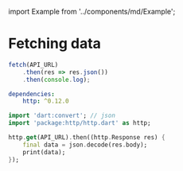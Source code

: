import Example from '../components/md/Example';

# Fetching data

<Example reactnative>

```js
fetch(API_URL)
    .then(res => res.json())
    .then(console.log);
```

</Example>

<Example flutter>

```yaml
dependencies:
    http: ^0.12.0
```

```dart
import 'dart:convert'; // json
import 'package:http/http.dart' as http;

http.get(API_URL).then((http.Response res) {
    final data = json.decode(res.body);
    print(data);
});

```

</Example>
